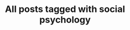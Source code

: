 ---
layout: tag
title: "All posts tagged with social psychology"
permalink: /weblog/tags/social-psychology/
taxonomy: social psychology
---